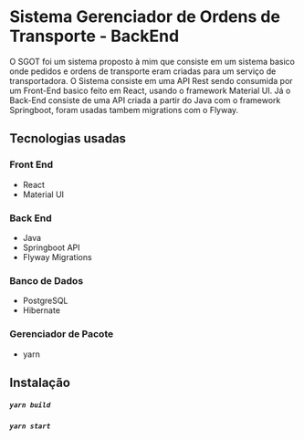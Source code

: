 # Sistema Gerenciador de Ordens de Transporte - BackEnd

O SGOT foi um sistema proposto à mim que consiste em um sistema basico onde pedidos e ordens de transporte eram criadas para um serviço de transportadora. O Sistema consiste em uma API Rest sendo consumida por um Front-End basico feito em React, usando o framework Material UI. Já o Back-End consiste de uma API criada a partir do Java com o framework Springboot, foram usadas tambem migrations com o Flyway.

## Tecnologias usadas
### Front End
  - React
  - Material UI

### Back End
 - Java
 - Springboot API
 - Flyway Migrations
 
### Banco de Dados
 - PostgreSQL
 - Hibernate
 
### Gerenciador de Pacote 
- yarn

## Instalação

##### `yarn build`
##### `yarn start`